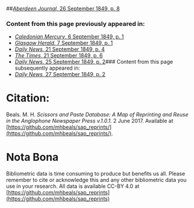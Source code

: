 ##[*Aberdeen Journal*, 26 September 1849, p. 8](https://mhbeals.github.io/sap_html/Aberdeen-Journal/Aberdeen-Journal-26-September-1849-p-8)

### Content from this page previously appeared in:
+ [*Caledonian Mercury*, 6 September 1849, p. 1](https://mhbeals.github.io/sap_html/Caledonian-Mercury/Caledonian-Mercury-6-September-1849-p-1)
+ [*Glasgow Herald*, 7 September 1849, p. 1](https://mhbeals.github.io/sap_html/Glasgow-Herald/Glasgow-Herald-7-September-1849-p-1)
+ [*Daily News*, 21 September 1849, p. 4](https://mhbeals.github.io/sap_html/Daily-News/Daily-News-21-September-1849-p-4)
+ [*The Times*, 21 September 1849, p. 6](https://mhbeals.github.io/sap_html/The-Times/The-Times-21-September-1849-p-6)
+ [*Daily News*, 25 September 1849, p. 2](https://mhbeals.github.io/sap_html/Daily-News/Daily-News-25-September-1849-p-2)### Content from this page subsequently appeared in:
+ [*Daily News*, 27 September 1849, p. 2](https://mhbeals.github.io/sap_html/Daily-News/Daily-News-27-September-1849-p-2)
                    
# Citation: 

Beals. M. H. *Scissors and Paste Database: A Map of Reprinting and Reuse in the Anglophone Newspaper Press v.1.0.1.* 2 June 2017. Available at [https://github.com/mhbeals/sap_reprints/](https://github.com/mhbeals/sap_reprints/). 
                    
# Nota Bona

Bibliometric data is time consuming to produce but benefits us all. Please remember to cite or acknowledge this and any other bibliometric data you use in your research. All data is available CC-BY 4.0 at [https://github.com/mhbeals/sap_reprints](https://github.com/mhbeals/sap_reprints)